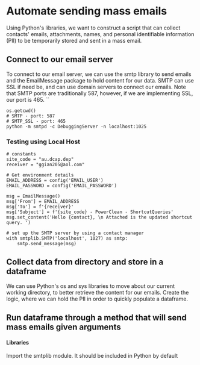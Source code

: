 # Automate sending mass emails
Using Python's libraries, we want to construct a script that can collect contacts' emails, attachments, names, and personal identifiable information (PII) to be temporarily stored and sent in a mass email.

## Connect to our email server
To connect to our email server, we can use the smtp library to send emails and the EmailMessage package to hold content for our data. SMTP can use SSL if need be, and can use domain servers to connect our emails. Note that SMTP ports are traditionally 587, however, if we are implementing SSL, our port is 465. 
``
```
os.getcwd() 
# SMTP - port: 587
# SMTP_SSL - port: 465
python -m smtpd -c DebuggingServer -n localhost:1025
```

### Testing using Local Host
```
# constants
site_code = "au.dcap.dep"
receiver = "ggian205@aol.com"

# Get environment details
EMAIL_ADDRESS = config('EMAIL_USER')
EMAIL_PASSWORD = config('EMAIL_PASSWORD')

msg = EmailMessage()
msg['From'] = EMAIL_ADDRESS
msg['To'] = f'{receiver}'
msg['Subject'] = f'{site_code} - PowerClean - ShortcutQueries'
msg.set_content('Hello {contact}, \n Attached is the updated shortcut query. ')

# set up the SMTP server by using a contact manager
with smtplib.SMTP('localhost', 1027) as smtp:
    smtp.send_message(msg)

```

## Collect data from directory and store in a dataframe

We can use Python's os and sys libraries to move about our current working directory, to better retrieve the content for our emails. Create the logic, where we can hold the PII in order to quickly populate a dataframe.

## Run dataframe through a method that will send mass emails given arguments

#### Libraries
Import the smtplib module. It should be included in Python by default

